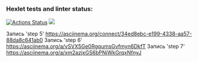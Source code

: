 ### Hexlet tests and linter status:
[![Actions Status](https://github.com/kazyamov/python-project-lvl1/workflows/hexlet-check/badge.svg)](https://github.com/kazyamov/python-project-lvl1/actions)
<a href="https://codeclimate.com/github/kazyamov/python-project-lvl1/maintainability"><img src="https://api.codeclimate.com/v1/badges/2a003ba923860474a3e6/maintainability" /></a>

Запись 'step 5' https://asciinema.org/connect/34ed8ebc-e199-4338-aa57-88da8c641ab0
Запись 'step 6' https://asciinema.org/a/vSVX5Ge0RgqumsGvfmyn6DkfT
Запись 'step 7' https://asciinema.org/a/xm2azjxGS6bPNjWkGrqxNfnyJ